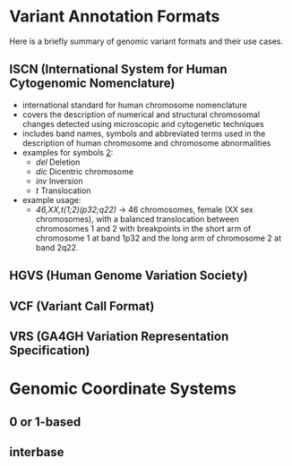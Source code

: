 # Variant Annotation Formats
Here is a briefly summary of genomic variant formats and their use cases.

## ISCN (International System for Human Cytogenomic Nomenclature)
- international standard for human chromosome nomenclature
- covers the description of numerical and structural chromosomal changes detected using microscopic and cytogenetic techniques
- includes band names, symbols and abbreviated terms used in the description of human chromosome and chromosome abnormalities
- examples for symbols [2](http://www.slh.wisc.edu/clinical/cytogenetics/basics/):
  - *del* Deletion
  - *dic* Dicentric chromosome
  - *inv* Inversion
  - *t* Translocation
 - example usage:
    - *46,XX,t(1;2)(p32;q22)* -> 46 chromosomes, female (XX sex chromosomes), with a balanced translocation between chromosomes 1 and 2 with breakpoints in the short arm of chromosome 1 at band 1p32 and the long arm of chromosome 2 at band 2q22.

## HGVS (Human Genome Variation Society)

## VCF (Variant Call Format)

## VRS (GA4GH Variation Representation Specification)

# Genomic Coordinate Systems

## 0 or 1-based

## interbase
